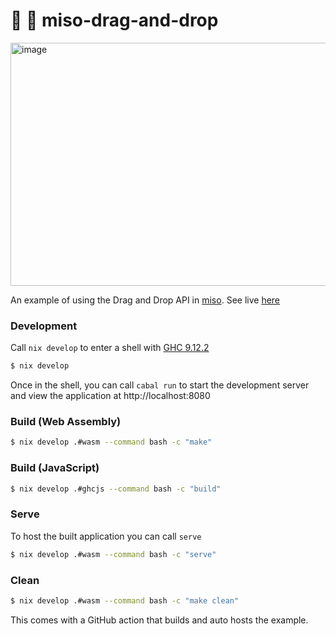 :ramen: 📁 miso-drag-and-drop
====================

<a href="https://drag-and-drop.haskell-miso.org/">
<img width="927" height="389" alt="image" src="https://github.com/user-attachments/assets/a20e4ea8-d4d9-4cb4-993b-993e2e48fc92" />
</a>

An example of using the Drag and Drop API in [miso](https://github.com/dmjio/miso). See live [here](https://drag-and-drop.haskell-miso.org)

### Development

Call `nix develop` to enter a shell with [GHC 9.12.2](https://haskell.org/ghc)

```bash
$ nix develop
```

Once in the shell, you can call `cabal run` to start the development server and view the application at http://localhost:8080

### Build (Web Assembly)

```bash
$ nix develop .#wasm --command bash -c "make"
```

### Build (JavaScript)

```bash
$ nix develop .#ghcjs --command bash -c "build"
```

### Serve

To host the built application you can call `serve`

```bash
$ nix develop .#wasm --command bash -c "serve"
```

### Clean

```bash
$ nix develop .#wasm --command bash -c "make clean"
```

This comes with a GitHub action that builds and auto hosts the example.
